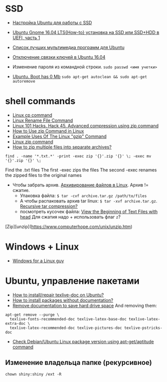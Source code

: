 # SSD
- [Настройка Ubuntu для работы с SSD](http://help.ubuntu.ru/wiki/ssd)
- [Ubuntu Gnome 16.04 LTS{How-to} установка на SSD или SSD+HDD в UEFI, часть 1](https://www.youtube.com/watch?v=F_QtH-0eZB8)
- [Список лучших мультимедиа программ для Ubuntu](http://forum.ubuntu.ru/index.php?topic=169108.0)
- [Отключение связки ключей в Ubuntu 16.04](https://squizzer.net/?p=7388)
- Изменение пароля из командной строки. `sudo passwd <имя учетки>`

- [Ubuntu. Boot has 0 Mb](https://askubuntu.com/questions/218783/the-volume-boot-has-only-0-bytes-disk-space-remaining)
`sudo apt-get autoclean && sudo apt-get autoremove`


# shell commands
- [Linux cp command](https://www.computerhope.com/unix/ucp.htm)
- [Linux Rename File Command](https://www.cyberciti.biz/faq/linux-rename-file/)
- [Linux 101 Hacks. Hack 45. Advanced compression using zip command](https://linux.101hacks.com/archive-compression/advanced-compression-using-zip-command/)
- [How to Use zip Command in Linux](https://tecadmin.net/how-to-use-zip-command-line-linux/)
- [Example Uses Of The Linux "gzip" Command](https://www.lifewire.com/example-uses-of-the-linux-gzip-command-4078675)
- [Linux zip command](https://www.computerhope.com/unix/zip.htm)
- [How to zip multiple files into separate archives?](https://superuser.com/questions/430388/how-to-zip-multiple-files-into-separate-archives)
```
find . -name '*.txt.*' -print -exec zip '{}'.zip '{}' \; -exec mv '{}'.zip '{}' \;
```
Find the .txt files
The first -exec zips the files
The second -exec renames the zipped files to the original names



- Чтобы забрать архив. [Архивирование файлов в Linux](https://losst.ru/arhivatsiya-v-linux). Архив != сжатие.
	- Упаковка файла: `$ tar -cvf archive.tar.gz /path/to/files`
	- А чтобы распаковать архив tar linux: `$ tar -xvf archive.tar.gz`. [Recursive tar compression?](https://askubuntu.com/questions/834717/recursive-tar-compression/834720)
	- посмотреть кусочек файла: [View the Beginning of Text Files with head](https://www.linode.com/docs/tools-reference/tools/view-the-beginning-of-text-files-with-head)
Для сжатия надо + использовать флаг `z`?

[Zip]\[unzip](https://www.computerhope.com/unix/unzip.htm)

# Windows + Linux
- [Windows for a Linux guy](https://dev.to/azure/windows-for-a-linux-guy-390p)

# Ubuntu, управление пакетами
- [How to install/repair texlive-doc on Ubuntu?](https://tex.stackexchange.com/questions/470019/how-to-install-repair-texlive-doc-on-ubuntu)
- [How to install packages without documentation?](https://askubuntu.com/questions/221241/how-to-install-packages-without-documentation)
- [Remove documentation to save hard drive space](https://askubuntu.com/questions/129566/remove-documentation-to-save-hard-drive-space)
And removing them:
```
apt-get remove --purge \
  texlive-fonts-recommended-doc texlive-latex-base-doc texlive-latex-extra-doc \
  texlive-latex-recommended-doc texlive-pictures-doc texlive-pstricks-doc
```
- [Check Debian/Ubuntu Linux package version using apt-get/aptitude command](https://www.cyberciti.biz/faq/debian-ubuntu-linux-apt-get-aptitude-show-package-version-command/)

## Изменение владельца папке (рекурсивное)
`chown shiny:shiny /ext -R`

